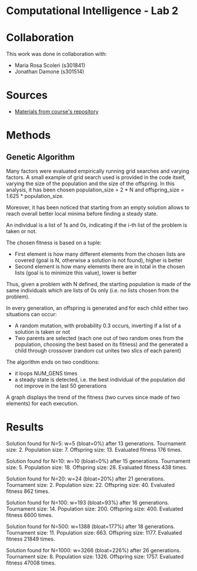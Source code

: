 # Computational Intelligence - Lab 2

# Collaboration
This work was done in collaboration with: 
* Maria Rosa Scoleri    (s301841)
* Jonathan Damone       (s301514)

# Sources
* [Materials from course's repository](https://github.com/squillero/computational-intelligence/blob/master/2022-23/)

# Methods

## Genetic Algorithm
Many factors were evaluated empirically running grid searches and varying factors. A small example of grid search used is provided in the code itself, varying the size of the population and the size of the offspring. In this analysis, it has been chosen population_size = 2 * N and offspring_size = 1.625 * population_size. 

Moreover, it has been noticed that starting from an empty solution allows to reach overall better local minima before finding a steady state. 

An individual is a list of 1s and 0s, indicating if the i-th list of the problem is taken or not. 

The chosen fitness is based on a tuple: 
*   First element is how many different elements from the chosen lists are covered (goal is N, otherwise a solution is not found), higher is better 
*   Second element is how many elements there are in total in the chosen lists (goal is to minimize this value), lower is better 

Thus, given a problem with N defined, the starting population is made of the same individuals which are lists of 0s only (i.e. no lists chosen from the problem). 

In every generation, an offspring is generated and for each child either two situations can occur: 
*   A random mutation, with probability 0.3 occurs, inverting if a list of a solution is taken or not 
*   Two parents are selected (each one out of two random ones from the population, choosing the best based on its fitness) and the generated a child through crossover (random cut unites two slics of each parent)  

The algorithm ends on two conditions: 
*   it loops NUM_GENS times
*   a steady state is detected, i.e. the best individual of the population did not improve in the last 50 generations 

A graph displays the trend of the fitness (two curves since made of two elements) for each execution.

# Results
Solution found for N=5: w=5 (bloat=0%) after 13 generations. Tournament size: 2. Population size: 7. Offspring size: 13. Evaluated fitness 176 times.

Solution found for N=10: w=10 (bloat=0%) after 15 generations. Tournament size: 5. Population size: 18. Offspring size: 28. Evaluated fitness 438 times.

Solution found for N=20: w=24 (bloat=20%) after 21 generations. Tournament size: 2. Population size: 22. Offspring size: 40. Evaluated fitness 862 times.

Solution found for N=100: w=193 (bloat=93%) after 16 generations. Tournament size: 14. Population size: 200. Offspring size: 400. Evaluated fitness 6600 times.

Solution found for N=500: w=1388 (bloat=177%) after 18 generations. Tournament size: 11. Population size: 663. Offspring size: 1177. Evaluated fitness 21849 times.

Solution found for N=1000: w=3266 (bloat=226%) after 26 generations. Tournament size: 8. Population size: 1326. Offspring size: 1757. Evaluated fitness 47008 times.
